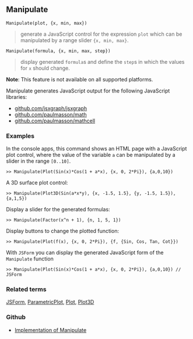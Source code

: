 ## Manipulate

```
Manipulate(plot, {x, min, max})  
```

> generate a JavaScript control for the expression `plot` which can be manipulated by a range slider `{x, min, max}`.


```
Manipulate(formula, {x, min, max, step})  
```

> display generated `formula`s and define the `step`s in which the values for `x` should change.
	 
**Note**: This feature is not available on all supported platforms.

Manipulate generates JavaScript output for the following JavaScript libraries:

* [github.com/jsxgraph/jsxgraph](https://github.com/jsxgraph/jsxgraph)
* [github.com/paulmasson/math](https://github.com/paulmasson/math) 
* [github.com/paulmasson/mathcell](https://github.com/paulmasson/mathcell) 

### Examples

In the console apps, this command shows an HTML page with a JavaScript plot control, 
where the value of the variable `a` can be manipulated by a slider in the range `[0..10]`.
 
```
>> Manipulate(Plot(Sin(x)*Cos(1 + a*x), {x, 0, 2*Pi}), {a,0,10}) 
```

A 3D surface plot control:

```
>> Manipulate(Plot3D(Sin(a*x*y), {x, -1.5, 1.5}, {y, -1.5, 1.5}), {a,1,5})
```

Display a slider for the generated formulas:

```
>> Manipulate(Factor(x^n + 1), {n, 1, 5, 1})
```

Display buttons to change the plotted function:

```
>> Manipulate(Plot(f(x), {x, 0, 2*Pi}), {f, {Sin, Cos, Tan, Cot}})
```

With `JSForm` you can display the generated JavaScript form of the `Manipulate` function

```
>> Manipulate(Plot(Sin(x)*Cos(1 + a*x), {x, 0, 2*Pi}), {a,0,10}) // JSForm
```

### Related terms 
[JSForm](JSForm.md), [ParametricPlot](ParametricPlot.md), [Plot](Plot.md), [Plot3D](Plot3D.md)

### Github

* [Implementation of Manipulate](https://github.com/axkr/symja_android_library/blob/master/symja_android_library/matheclipse-core/src/main/java/org/matheclipse/core/builtin/ManipulateFunction.java#L1980) 
